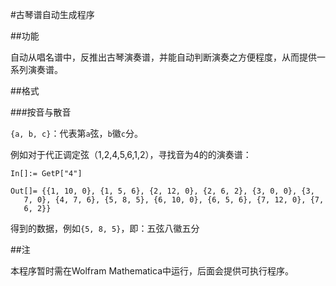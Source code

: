 #古琴谱自动生成程序

##功能

自动从唱名谱中，反推出古琴演奏谱，并能自动判断演奏之方便程度，从而提供一系列演奏谱。

##格式

###按音与散音

`{a, b, c}`：代表第`a`弦，`b`徽`c`分。

例如对于代正调定弦（1,2,4,5,6,1,2），寻找音为4的的演奏谱：

```
In[]:= GetP["4"]

Out[]= {{1, 10, 0}, {1, 5, 6}, {2, 12, 0}, {2, 6, 2}, {3, 0, 0}, {3,
   7, 0}, {4, 7, 6}, {5, 8, 5}, {6, 10, 0}, {6, 5, 6}, {7, 12, 0}, {7,
   6, 2}}
```

得到的数据，例如`{5, 8, 5}`，即：五弦八徽五分

##注

本程序暂时需在Wolfram Mathematica中运行，后面会提供可执行程序。

